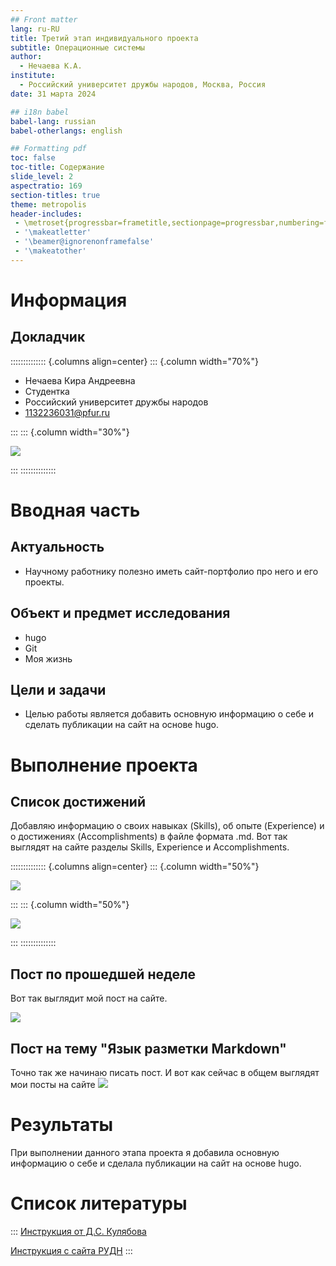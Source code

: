 ```yaml
---
## Front matter
lang: ru-RU
title: Третий этап индивидуального проекта
subtitle: Операционные системы
author:
  - Нечаева К.А.
institute:
  - Российский университет дружбы народов, Москва, Россия
date: 31 марта 2024

## i18n babel
babel-lang: russian
babel-otherlangs: english

## Formatting pdf
toc: false
toc-title: Содержание
slide_level: 2
aspectratio: 169
section-titles: true
theme: metropolis
header-includes:
 - \metroset{progressbar=frametitle,sectionpage=progressbar,numbering=fraction}
 - '\makeatletter'
 - '\beamer@ignorenonframefalse'
 - '\makeatother'
---
```


# Информация

## Докладчик

:::::::::::::: {.columns align=center}
::: {.column width="70%"}

  * Нечаева Кира Андреевна
  * Студентка
  * Российский университет дружбы народов
  * [1132236031@pfur.ru](mailto:1132236031@pfur.ru)
 

:::
::: {.column width="30%"}

![](image/im0.jpg)

:::
::::::::::::::

# Вводная часть

## Актуальность

- Научному работнику полезно иметь сайт-портфолио про него и его проекты.

## Объект и предмет исследования

- hugo
- Git
- Моя жизнь

## Цели и задачи

- Целью работы является добавить основную информацию о себе и сделать публикации на сайт на основе hugo.

# Выполнение проекта

## Список достижений

Добавляю информацию о своих навыках (Skills), об опыте (Experience) и о достижениях (Accomplishments) в файле формата .md. 
Вот так выглядят на сайте разделы Skills, Experience и Accomplishments. 

:::::::::::::: {.columns align=center}
::: {.column width="50%"}

![](image/im5.png)

:::
::: {.column width="50%"}

![](image/im6.png)

:::
::::::::::::::

 
## Пост по прошедшей неделе

Вот так выглядит мой пост на сайте.

![](image/im8.png)

## Пост на тему "Язык разметки Markdown"

Точно так же начинаю писать пост.
И вот как сейчас в общем выглядят мои посты на сайте
![](image/im7.png)

# Результаты

При выполнении данного этапа проекта я добавила основную информацию о себе и сделала публикации на сайт на основе hugo.

# Список литературы

::: [Инструкция от Д.С. Кулябова](https://yamadharma.github.io/ru/post/2022/05/05/template-post-last-week/)

[Инструкция с сайта РУДН](https://esystem.rudn.ru/mod/page/view.php?id=1098777)
:::
